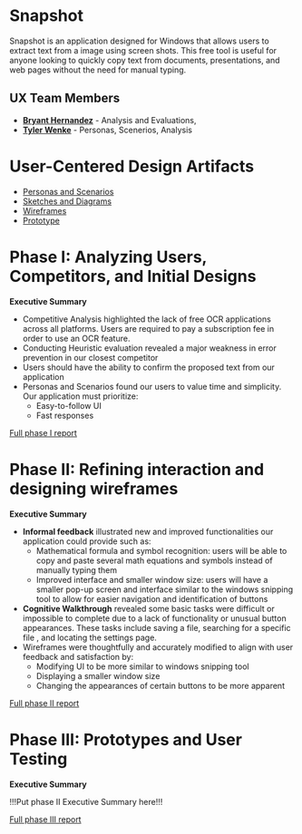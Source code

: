 # Snapshot

Snapshot is an application designed for Windows that allows users to extract text from a image using screen shots. This free tool is useful for anyone looking to quickly copy text from documents, presentations, and web pages without the need for manual typing.

## UX Team Members

* **[Bryant Hernandez](https://github.com/UsabilityEngineering/portfolio-BHM03)** - Analysis and Evaluations,
* **[Tyler Wenke](https://usabilityengineering.github.io/portfolio-csugetacc/)** - Personas, Scenerios, Analysis

# User-Centered Design Artifacts

* [Personas and Scenarios](personas/)
* [Sketches and Diagrams](sketches/)
* [Wireframes](wireframes/)
* [Prototype](#)

# Phase I: Analyzing Users, Competitors, and Initial Designs

**Executive Summary**

* Competitive Analysis highlighted the lack of free OCR applications across all platforms. Users are required to pay a subscription fee in order to use an OCR feature.
* Conducting Heuristic evaluation revealed a major weakness in error prevention in our closest competitor 
* Users should have the ability to confirm the proposed text from our application
* Personas and Scenarios found our users to value time and simplicity. Our application must prioritize:
    * Easy-to-follow UI
    * Fast responses

[Full phase I report](phaseI/)

# Phase II: Refining interaction and designing wireframes

**Executive Summary**

* **Informal feedback** illustrated new and improved functionalities our application could provide such as:
   * Mathematical formula and symbol recognition: users will be able to copy and paste several math equations and symbols instead of manually typing them
   * Improved interface and smaller window size: users will have a smaller pop-up screen and interface similar to the windows snipping tool to allow for easier navigation and identification of buttons
* **Cognitive Walkthrough** revealed some basic tasks were difficult or impossible to complete due to a lack of functionality or unusual button appearances. These tasks include saving a file, searching for a specific file , and locating the settings page.
* Wireframes were thoughtfully and accurately modified to align with user feedback and satisfaction by:
   * Modifying UI to be more similar to windows snipping tool
	* Displaying a smaller window size 
	* Changing the appearances of certain buttons to be more apparent 

[Full phase II report](phaseII/)

# Phase III: Prototypes and User Testing

**Executive Summary**

!!!Put phase II Executive Summary here!!!

[Full phase III report](phaseIII/)
